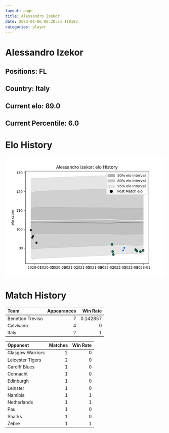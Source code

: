 ```yaml
---  
layout: page  
title: Alessandro Izekor  
date: 2023-01-06 00:20:54.110183  
categories: player  
---
```

# Alessandro Izekor

## Positions: FL

## Country: Italy

## Current elo: 89.0

## Current Percentile: 6.0

# Elo History


![elo history](history_AlessandroIzekor.png)
# Match History


| Team             |   Appearances |   Win Rate |
|:-----------------|--------------:|-----------:|
| Benetton Treviso |             7 |   0.142857 |
| Calvisano        |             4 |   0        |
| Italy            |             2 |   1        |

| Opponent         |   Matches |   Win Rate |
|:-----------------|----------:|-----------:|
| Glasgow Warriors |         2 |          0 |
| Leicester Tigers |         2 |          0 |
| Cardiff Blues    |         1 |          0 |
| Connacht         |         1 |          0 |
| Edinburgh        |         1 |          0 |
| Leinster         |         1 |          0 |
| Namibia          |         1 |          1 |
| Netherlands      |         1 |          1 |
| Pau              |         1 |          0 |
| Sharks           |         1 |          0 |
| Zebre            |         1 |          1 |